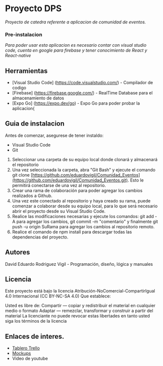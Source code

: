 # Proyecto DPS
*Proyecto de catedra referente a aplicacion de comunidad de eventos.*

### Pre-instalacion
*Para poder usar esta aplicacion es necesario contar con visual studio code, cuenta en google para firebase y tener conocimiento de React y React-native*

## Herramientas
* [Visual Studio Code] (https://code.visualstudio.com/) - Compilador de codigo
* [Firebase] (https://firebase.google.com/) - RealTime Database para el almacenamiento de datos
* [Expo Go] (https://expo.dev/go) - Expo Go para poder probar la aplicacion{

## Guia de instalacion
Antes de comenzar, asegurese de tener instaldo:

* Visual Studio Code
* Git

1. Seleccionar una carpeta de su equipo local donde clonará y almacenará el repositorio
2. Una vez seleccionada la carpeta, abra "Git Bash" y ejecute el comando git clone [https://github.com/eduardovigil/Comunidad_Eventos](https://github.com/eduardovigil/Comunidad_Eventos.git). Esto le permitirá conectarse de una vez al repositorio.
3. Crear una rama de colaboración para poder agregar los cambios realizados a Github.
4. Una vez este conectado al repositorio y haya creado su rama, puede comenzar a colaborar desde su equipo local, para lo que será necesario abrir el proyecto desde su Visual Studio Code.
5. Realice las modificaciones necesarias y ejecute los comandos: git add -A para agregar los cambios, git commit -m "comentario" y finalmente git push -u origin SuRama para agregar los cambios al repositorio remoto.
6. Realice el comando de npm install para descargar todas las dependencias del proyecto.

## Autores

 David Eduardo Rodriguez Vigil - Programación, diseño, lógica y manuales

 ## Licencia

Este proyecto está bajo la licencia Atribución-NoComercial-CompartirIgual 4.0 Internacional (CC BY-NC-SA 4.0) Que establece:

Usted es libre de: Compartir — copiar y redistribuir el material en cualquier medio o formato Adaptar — remezclar, transformar y construir a partir del material La licenciante no puede revocar estas libertades en tanto usted siga los términos de la licencia

## Enlaces de interes.

* [Tablero Trello ](https://trello.com/b/7RYpwpg9/catedra-dps)
* [Mockups](https://drive.google.com/drive/folders/14FxqYnTHI4RgBdzcStZNRfCNbm24WZ0U?usp=sharing)
* Video de youtube
